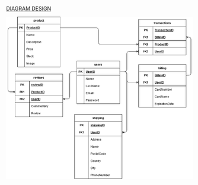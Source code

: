 [DIAGRAM DESIGN](https://app.diagrams.net/#HCybernadero%2FER%2FDiagram%2FER%20Diagram)

![ER](https://raw.githubusercontent.com/Cybernadero/ER/main/ER%20Diagram.png)
